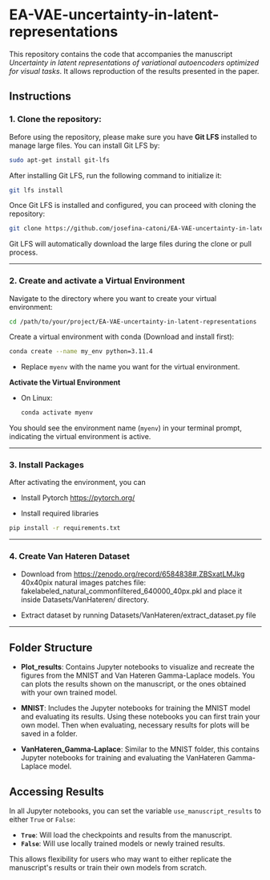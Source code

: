 # EA-VAE-uncertainty-in-latent-representations
This repository contains the code that accompanies the manuscript *Uncertainty in latent representations of variational autoencoders optimized for visual tasks*. It allows reproduction of the results presented in the paper.

## Instructions

### 1. Clone the repository:
Before using the repository, please make sure you have **Git LFS** installed to manage large files. You can install Git LFS by:
```bash
sudo apt-get install git-lfs
```

After installing Git LFS, run the following command to initialize it:
```bash
git lfs install
```

Once Git LFS is installed and configured, you can proceed with cloning the repository:
```bash
git clone https://github.com/josefina-catoni/EA-VAE-uncertainty-in-latent-representations.git
```

Git LFS will automatically download the large files during the clone or pull process.

---

### 2. **Create and activate a Virtual Environment**
Navigate to the directory where you want to create your virtual environment:

```bash
cd /path/to/your/project/EA-VAE-uncertainty-in-latent-representations
```

Create a virtual environment with conda (Download and install first):

```bash
conda create --name my_env python=3.11.4
```

- Replace `myenv` with the name you want for the virtual environment.

**Activate the Virtual Environment**

- On Linux:
  ```bash
  conda activate myenv
  ```

You should see the environment name (`myenv`) in your terminal prompt, indicating the virtual environment is active.

---

### 3. **Install Packages**
After activating the environment, you can

- Install Pytorch https://pytorch.org/

- Install required libraries

```bash
pip install -r requirements.txt
```

---
### 4. **Create Van Hateren Dataset**
- Download from https://zenodo.org/record/6584838#.ZBSxatLMJkg 40x40pix natural images patches file: fakelabeled_natural_commonfiltered_640000_40px.pkl and place it inside Datasets/VanHateren/ directory.

- Extract dataset by running Datasets/VanHateren/extract_dataset.py file
---

## Folder Structure

- **Plot_results**: Contains Jupyter notebooks to visualize and recreate the figures from the MNIST and Van Hateren Gamma-Laplace models. You can plots the results shown on the manuscript, or the ones obtained with your own trained model.
  
- **MNIST**: Includes the Jupyter notebooks for training the MNIST model and evaluating its results. Using these notebooks you can first train your own model. Then when evaluating, necessary results for plots will be saved in a folder.
  
- **VanHateren_Gamma-Laplace**: Similar to the MNIST folder, this contains Jupyter notebooks for training and evaluating the VanHateren Gamma-Laplace model.

## Accessing Results

In all Jupyter notebooks, you can set the variable `use_manuscript_results` to either `True` or `False`:
- **`True`**: Will load the checkpoints and results from the manuscript.
- **`False`**: Will use locally trained models or newly trained results.

This allows flexibility for users who may want to either replicate the manuscript's results or train their own models from scratch.
